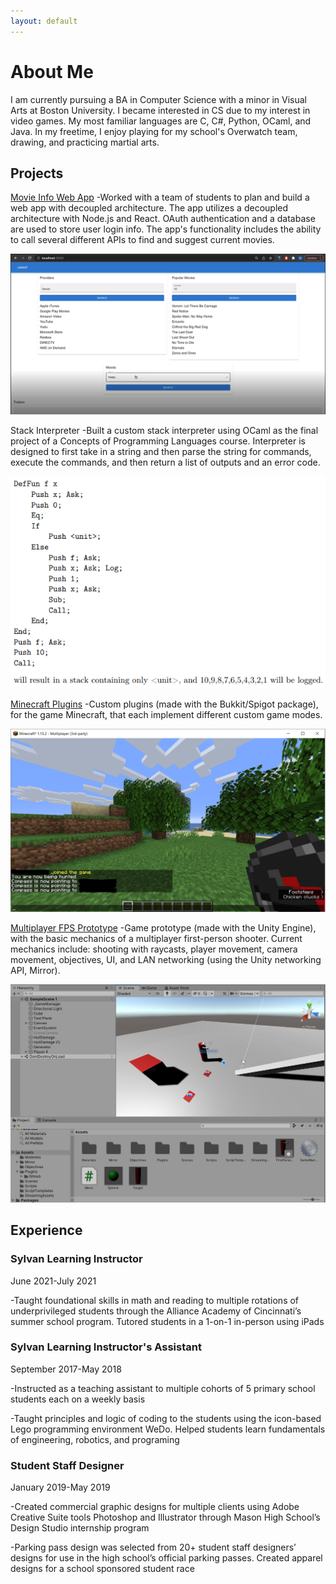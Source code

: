 ```yaml
---
layout: default
---
```


# About Me
I am currently pursuing a BA in Computer Science with a minor in Visual Arts at Boston University. I became interested in CS due to my interest in video games. My most familiar languages are C, C#, Python, OCaml, and Java. In my freetime, I enjoy playing for my school's Overwatch team, drawing, and practicing martial arts.

## Projects
[Movie Info Web App](https://github.com/gavinytan/MovieInfoWebApp)
-Worked with a team of students to plan and build a web app with decoupled architecture. The app utilizes a decoupled architecture with Node.js and React. OAuth authentication and a database are used to store user login info. The app's functionality includes the ability to call several different APIs to find and suggest current movies.

![image](https://raw.githubusercontent.com/gavinytan/gavinytan.github.io/master/CS411Pic.PNG)

Stack Interpreter
-Built a custom stack interpreter using OCaml as the final project of a Concepts of Programming Languages course. Interpreter is designed to first take in a string and then parse the string for commands, execute the commands, and then return a list of outputs and an error code.

![image](https://raw.githubusercontent.com/gavinytan/gavinytan.github.io/master/InterpreterExample2.PNG)


[Minecraft Plugins](https://github.com/gavin-y-tan/MinecraftPlugins)
-Custom plugins (made with the Bukkit/Spigot package), for the game Minecraft, that each implement different custom game modes. 

![image](https://raw.githubusercontent.com/gavin-y-tan/gavin-y-tan.github.io/master/mcscreenshot.PNG)

[Multiplayer FPS Prototype](https://github.com/gavin-y-tan/UnityGameTestFiles)
-Game prototype (made with the Unity Engine), with the basic mechanics of a multiplayer first-person shooter. Current mechanics include: shooting with raycasts, player movement, camera movement, objectives, UI, and LAN networking (using the Unity networking API, Mirror).

![image](https://raw.githubusercontent.com/gavin-y-tan/gavin-y-tan.github.io/master/gamescreenshot.PNG)


## Experience

### Sylvan Learning Instructor

June 2021-July 2021

-Taught foundational skills in math and reading to multiple rotations of underprivileged students through the Alliance Academy of Cincinnati’s summer school program. Tutored students in a 1-on-1 in-person using iPads


### Sylvan Learning Instructor's Assistant

September 2017-May 2018

-Instructed as a teaching assistant to multiple cohorts of 5 primary school students each on a weekly basis 

-Taught principles and logic of coding to the students using the icon-based Lego programming environment WeDo. Helped students learn fundamentals of engineering, robotics, and programing  


### Student Staff Designer

January 2019-May 2019

-Created commercial graphic designs for multiple clients using Adobe Creative Suite tools Photoshop and Illustrator through Mason High School’s Design Studio internship program 

-Parking pass design was selected from 20+ student staff designers’ designs for use in the high school’s official parking passes. Created apparel designs for a school sponsored student race 

